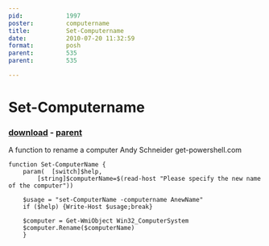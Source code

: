 ```yaml
---
pid:            1997
poster:         computername
title:          Set-Computername
date:           2010-07-20 11:32:59
format:         posh
parent:         535
parent:         535

---
```


# Set-Computername

### [download](1997.ps1) - [parent](535.md)

A function to rename a computer
Andy Schneider
get-powershell.com

```posh
function Set-ComputerName {
	param(	[switch]$help,
		[string]$computerName=$(read-host "Please specify the new name of the computer"))
			
	$usage = "set-ComputerName -computername AnewName"
	if ($help) {Write-Host $usage;break}
	
	$computer = Get-WmiObject Win32_ComputerSystem
	$computer.Rename($computerName)
	}
```
